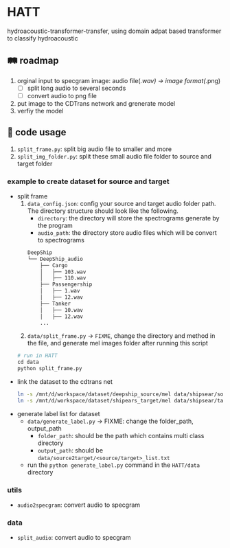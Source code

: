 # HATT
hydroacoustic-transformer-transfer, using domain adpat based transformer to classify hydroacoustic

## :railway_track: roadmap
1. orginal input to specgram image: audio file(*.wav) -> image format(*.png)
    * [ ] split long audio to several seconds
    * [ ] convert audio to png file
2. put image to the CDTrans network and grenerate model
3. verfiy the model
## :toolbox: code usage
1. `split_frame.py`: split big audio file to smaller and more
2. `split_img_folder.py`: split these small audio file folder to source and target folder

### example to create dataset for source and target
* split frame
    1. `data_config.json`: config your source and target audio folder path. The directory structure should look like the following.
        * `directory`: the directory will store the spectrograms generate by the program
        * `audio_path`: the directory store audio files which will be convert to spectrograms
        ```bash
        DeepShip
        └── DeepShip_audio
            ├── Cargo
            │   ├── 103.wav
            │   ├── 110.wav
            ├── Passengership
            │   ├── 1.wav
            │   ├── 12.wav
            ├── Tanker
            │   ├── 10.wav
            │   ├── 12.wav
            ...
        ```
    2. `data/split_frame.py` -> `FIXME`, change the directory and method in the file, and generate mel images folder after running this script
    ```python
    # run in HATT
    cd data
    python split_frame.py
    ```
* link the dataset to the cdtrans net
    ```bash
    ln -s /mnt/d/workspace/dataset/deepship_source/mel data/shipsear/source/images
    ln -s /mnt/d/workspace/dataset/shipears_target/mel data/shipsear/target/images
    ```
* generate label list for dataset
    * `data/generate_label.py` -> FIXME: change the folder_path, output_path
        * `folder_path`: should be the path which contains multi class directory
        * `output_path`: should be  `data/source2target/<source/target>_list.txt`
    * run the `python generate_label.py` command in the `HATT/data` directory

### utils
* `audio2specgram`: convert audio to specgram
### data
* `split_audio`: convert audio to specgram